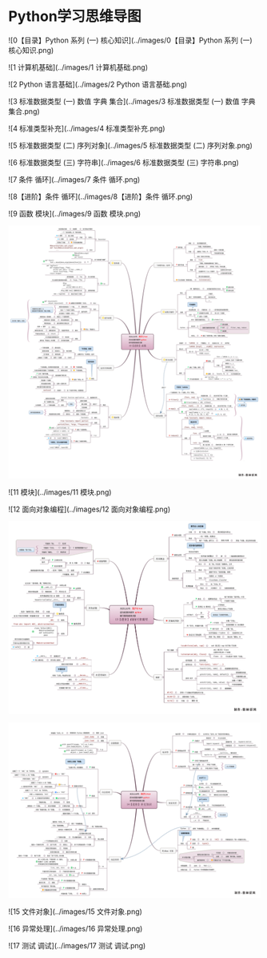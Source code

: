 # Python学习思维导图

![0【目录】Python 系列 (一)  核心知识](../images/0【目录】Python 系列 (一)  核心知识.png)

![1 计算机基础](../images/1 计算机基础.png)

![2 Python 语言基础](../images/2 Python 语言基础.png)

![3 标准数据类型 (一) 数值   字典   集合](../images/3 标准数据类型 (一) 数值   字典   集合.png)

![4 标准类型补充](../images/4 标准类型补充.png)

![5 标准数据类型 (二) 序列对象](../images/5 标准数据类型 (二) 序列对象.png)

![6 标准数据类型 (三) 字符串](../images/6 标准数据类型 (三) 字符串.png)

![7 条件   循环](../images/7 条件   循环.png)

![8【进阶】条件   循环](../images/8【进阶】条件   循环.png)

![9 函数   模块](../images/9 函数   模块.png)

![10【进阶】函数](../images/10【进阶】函数.png)

![11 模块](../images/11 模块.png)

![12 面向对象编程](../images/12 面向对象编程.png)

![13【进阶】面向对象编程](../images/13【进阶】面向对象编程.png)

![14【进阶】补充知识](../images/14【进阶】补充知识.png)

![15 文件对象](../images/15 文件对象.png)

![16 异常处理](../images/16 异常处理.png)

![17 测试   调试](../images/17 测试   调试.png)
